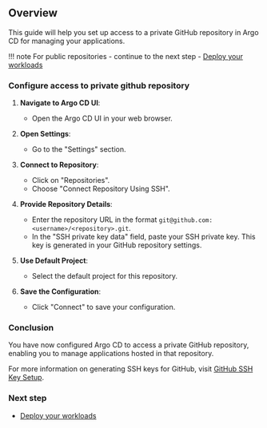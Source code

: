 ## Overview

This guide will help you set up access to a private GitHub repository in Argo CD for managing your applications.

!!! note
    For public repositories - continue to the next step - [Deploy your workloads](./7.%20Deploy%20workloads.md)

### Configure access to private github repository

1. **Navigate to Argo CD UI**:
    - Open the Argo CD UI in your web browser.

2. **Open Settings**:
    - Go to the "Settings" section.

3. **Connect to Repository**:
    - Click on "Repositories".
    - Choose "Connect Repository Using SSH".

4. **Provide Repository Details**:
    - Enter the repository URL in the format `git@github.com:<username>/<repository>.git`.
    - In the "SSH private key data" field, paste your SSH private key. This key is generated in your GitHub repository settings.

5. **Use Default Project**:
    - Select the default project for this repository.

6. **Save the Configuration**:
    - Click "Connect" to save your configuration.

### Conclusion

You have now configured Argo CD to access a private GitHub repository, enabling you to manage applications hosted in that repository.

For more information on generating SSH keys for GitHub, visit [GitHub SSH Key Setup](https://docs.github.com/en/github/authenticating-to-github/connecting-to-github-with-ssh).

### Next step

- [Deploy your workloads](./7.%20Deploy%20workloads.md)